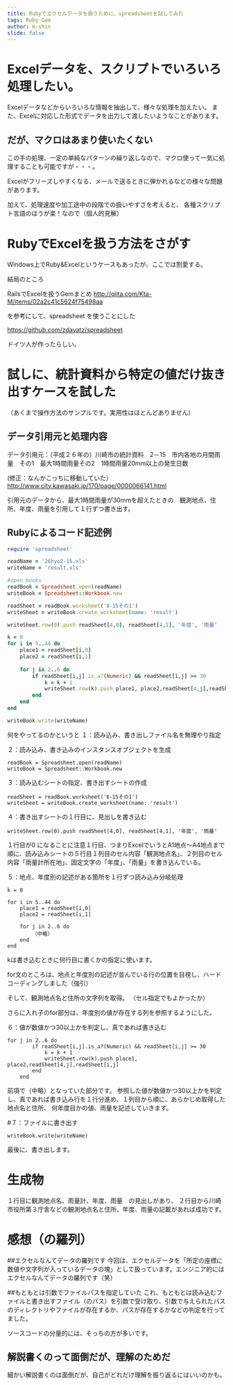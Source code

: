 ```yaml
---
title: Rubyでエクセルデータを扱うために、spreadsheetを試してみた
tags: Ruby Gem
author: m-shin
slide: false
---
```

# Excelデータを、スクリプトでいろいろ処理したい。

Excelデータなどからいろいろな情報を抽出して、様々な処理を加えたい。
また、Excelに対応した形式でデータを出力して渡したいようなことがあります。

## だが、マクロはあまり使いたくない

この手の処理、一定の単純なパターンの繰り返しなので、マクロ使って一気に処理することも可能ですが・・・。

Excelがフリーズしやすくなる、メールで送るときに弾かれるなどの様々な問題があります。

加えて、処理速度や加工途中の段階での扱いやすさを考えると、
各種スクリプト言語のほうが楽！なので（個人的見解）

# RubyでExcelを扱う方法をさがす

Windows上でRuby&Excelというケースもあったが、ここでは割愛する。

結局のところ

RailsでExcelを扱うGemまとめ
http://qiita.com/Kta-M/items/02a2c41c5624f75498aa

を参考にして、spreadsheet を使うことにした

https://github.com/zdavatz/spreadsheet

ドイツ人が作ったらしい。

# 試しに、統計資料から特定の値だけ抜き出すケースを試した

（あくまで操作方法のサンプルです。実用性はほとんどありません）

## データ引用元と処理内容
データ引用元：（平成２６年の）川崎市の統計資料　2－15　市内各地の月間雨量　その1　最大1時間雨量その2　1時間雨量20mm以上の発生日数

(修正：なんかこっちに移動していた）
http://www.city.kawasaki.jp/170/page/0000066141.html

引用元のデータから、最大1時間雨量が30mmを超えたときの　観測地点、住所、年度、雨量を引用して１行ずつ書き出す。

## Rubyによるコード記述例



```ruby:kawasaki_ame.rb
require 'spreadsheet'

readName = '26hyo2-15.xls'
writeName = 'result.xls'

#open books
readBook = Spreadsheet.open(readName)
writeBook = Spreadsheet::Workbook.new

readSheet = readBook.worksheet('Ⅱ-15その1')
writeSheet = writeBook.create_worksheet(name: 'result')

writeSheet.row(0).push readSheet[4,0], readSheet[4,1], '年度', '雨量'

k = 0
for i in 5..44 do
	place1 = readSheet[i,0]
	place2 = readSheet[i,1]
	
	for j in 2..6 do
		if readSheet[i,j].is_a?(Numeric) && readSheet[i,j] >= 30
			k = k + 1
			writeSheet.row(k).push place1, place2,readSheet[4,j],readSheet[i,j]
		end
	end
end 

writeBook.write(writeName) 
```

何をやってるのかというと
１：読み込み、書き出しファイル名を無理やり指定

２：読み込み、書き込みのインスタンスオブジェクトを生成

```ruby:kawasaki_ame.rb#instance
readBook = Spreadsheet.open(readName)
writeBook = Spreadsheet::Workbook.new
```

３：読み込むシートの指定、書き出すシートの作成

```ruby:kawasaki_ame.rb#sheet_name
readSheet = readBook.worksheet('Ⅱ-15その1')
writeSheet = writeBook.create_worksheet(name: 'result')
```

４：書き出すシートの１行目に、見出しを書き込む

```ruby:kawasaki_ame.rb#headline
writeSheet.row(0).push readSheet[4,0], readSheet[4,1], '年度', '雨量'
```

１行目が0 になることに注意１行目、つまりExcelでいうとA1地点〜A4地点まで順に、読み込みシートの５行目１列目のセル内容「観測地点名」、２列目のセル内容「雨量計所在地」、固定文字の「年度」、「雨量」を書き込んでいる。

５：地点、年度別の記述がある箇所を１行ずつ読み込み分岐処理

```ruby:kawasaki_ame.rb#contents
k = 0

for i in 5..44 do
	place1 = readSheet[i,0]
	place2 = readSheet[i,1]
	
	for j in 2..6 do
		（中略）
	end
end 
```

kは書き込むときに何行目に書くかの指定に使います。

for文のところは、地点と年度別の記述が並んでいる行の位置を目視し、ハードコーディングしました（強引）

そして、観測地点名と住所の文字列を取得。
（セル指定でもよかったか）

さらに入れ子のfor部分は、年度別の値が存在する列を参照するようにした。

６：値が数値かつ30以上かを判定し、真であれば書き込む

```ruby:kawasaki_ame.rb#chk
for j in 2..6 do
        if readSheet[i,j].is_a?(Numeric) && readSheet[i,j] >= 30
            k = k + 1
            writeSheet.row(k).push place1, place2,readSheet[4,j],readSheet[i,j]
        end
    end
```

前項で（中略）となっていた部分です。
参照した値が数値かつ30以上かを判定し、真であれば書き込み行を１行分進め、１列目から順に、あらかじめ取得した地点名と住所、
何年度目かの値、雨量を記述していきます。

#７：ファイルに書き出す

```ruby:kawasaki_ame.rb#write
writeBook.write(writeName) 
```

最後に、書き出します。

# 生成物
１行目に観測地点名、雨量計、年度、雨量　の見出しがあり、
２行目から川崎市役所第３庁舎などの観測地点名と住所、年度、雨量の記載があれば成功です。

# 感想（の羅列）

##エクセルなんてデータの羅列です
今回は、エクセルデータを「所定の座標に数値や文字列が入っているデータの塊」として扱っています。エンジニア的にはエクセルなんてデータの羅列です（笑）

##もともとは引数でファイルパスを指定していた
これ、もともとは読み込むファイルと書き出すファイル（のパス）を引数で受け取り、引数で与えられたパスのディレクトリやファイルが存在するか、パスが存在するかなどの判定を行ってました。

ソースコードの分量的には、そっちの方が多いです。

## 解説書くのって面倒だが、理解のためだ
細かい解説書くのは面倒だが、自己がどれだけ理解を振り返るにはいいのかも。

